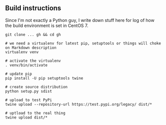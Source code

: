 ## Build instructions

Since I'm not exactly a Python guy, I write down stuff here for log of how the build environment is set in CentOS 7.

```
git clone ... gh && cd gh

# we need a virtualenv for latest pip, setuptools or things will choke on Markdown description
virtualenv venv

# activate the virtualenv
. venv/bin/activate

# update pip
pip install -U pip setuptools twine

# create source distribution
python setup.py sdist

# upload to test PyPi
twine upload --repository-url https://test.pypi.org/legacy/ dist/*

# uptload to the real thing
twine upload dist/*
```


